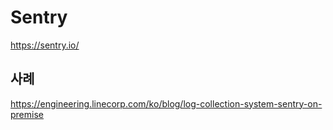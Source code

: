 # Sentry

<https://sentry.io/>

## 사례

<https://engineering.linecorp.com/ko/blog/log-collection-system-sentry-on-premise>
